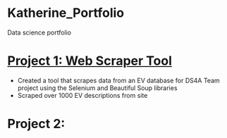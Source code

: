 # Katherine_Portfolio
Data science portfolio

# [Project 1: Web Scraper Tool](https://github.com/kakigomez/Web-Scraping-Electric-Vehicles)
* Created a tool that scrapes data from an EV database for DS4A Team project using the Selenium and Beautiful Soup libraries
* Scraped over 1000 EV descriptions from site

# Project 2: 
